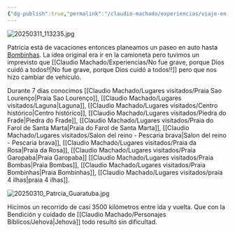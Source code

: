 ```yaml
---
{"dg-publish":true,"permalink":"/claudio-machado/experiencias/viaje-en-auto-a-bombinhas/"}
---
```


![20250311_113235.jpg](/img/user/Personal/Im%C3%A1genes/20250311_113235.jpg) 

Patricia está de vacaciones entonces planeamos un paseo en auto hasta [Bombinhas](https://maps.app.goo.gl/e4FjpCDWhmw7jQ1s6). La idea original era ir en la camioneta pero tuvimos un imprevisto que [[Claudio Machado/Experiencias/No fue grave, porque Dios cuidó a todos!!\|No fue grave, porque Dios cuidó a todos!!]] pero que nos hizo cambiar de vehículo.

Durante 7 días conocimos [[Claudio Machado/Lugares visitados/Praia Sao Lourenço\|Praia Sao Lourenço]], [[Claudio Machado/Lugares visitados/Laguna\|Laguna]], [[Claudio Machado/Lugares visitados/Centro histórico\|Centro histórico]], [[Claudio Machado/Lugares visitados/Piedra do Frade\|Piedra do Frade]], [[Claudio Machado/Lugares visitados/Praia do Farol de Santa Marta\|Praia do Farol de Santa Marta]], [[Claudio Machado/Lugares visitados/Salon del reino - Pescaria brava\|Salon del reino - Pescaria brava]],  [[Claudio Machado/Lugares visitados/Praia da Rosa\|Praia da Rosa]], [[Claudio Machado/Lugares visitados/Praia Garopaba\|Praia Garopaba]] [[Claudio Machado/Lugares visitados/Praia Bombas\|Praia Bombas]], [[Claudio Machado/Lugares visitados/Praia Bombinhas\|Praia Bombinhas]], [[Claudio Machado/Lugares visitados/praia 4 ilhas\|praia 4 ilhas]].

![20250310_Patrcia_Guaratuba.jpg](/img/user/Personal/Im%C3%A1genes/20250310_Patrcia_Guaratuba.jpg)

Hicimos un recorrido de casi 3500 kilómetros entre ida y vuelta. Que con la Bendición y cuidado de [[Claudio Machado/Personajes Bíblicos/Jehová\|Jehová]] todo resultó sin dificultad.





 
